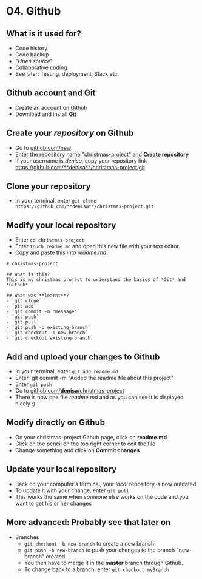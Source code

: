 # 04. Github

## What is it used for?
- Code history
- Code backup
- "*Open source*"
- Collaborative coding
- See later: Testing, deployment, Slack etc.

## Github account and Git
- Create an account on [Github](github.com/join)
- Download and install [**Git**](git-scm.com/downloads)

## Create your *repository* on Github
- Go to [github.com/new](github.com/new)
- Enter the repository name "christmas-project" and **Create repository**
- If your username is *denisa*, copy your repository link https://github.com/**denisa**/christmas-project.git

## **Clone** your repository
- In your terminal, enter `git clone https://github.com/**denisa**/christmas-project.git`

## Modify your **local** repository
- Enter `cd christmas-project`
- Enter `touch readme.md` and open this new file with your text editor.
- Copy and paste this into *readme.md*:
```
# christmas-project

## What is this?
This is my christmas project to understand the basics of *Git* and *Github*

## What was **learnt**?
- `git clone`
- `git add`
- `git commit -m "message"`
- `git push`
- `git pull`
- `git push -b existing-branch`
- `git checkout -b new-branch`
- `git checkout existing-branch`
```

## Add and upload your changes to Github
- In your terminal, enter `git add readme.md`
- Enter `git commit -m "Added the readme file about this project"
- Enter `git push`
- Go to [github.com/**denisa**/christmas-project](github.com/**denisa**/christmas-project)
- There is now one file *readme.md* and as you can see it is displayed nicely :)

## Modify directly on Github
- On your christmas-project Github page, click on **readme.md**
- Click on the pencil on the top right corner to edit the file
- Change something and click on **Commit changes**

## Update your local repository
- Back on your computer's terminal, your *local* repository is now outdated
- To update it with your change, enter `git pull`
- This works the same when someone else works on the code and you want to get his or her changes

## More advanced: Probably see that later on
- Branches
  - `git checkout -b new-branch` to create a new branch`
  - `git push -b new-branch` to push your changes to the branch "new-branch" created
  - You then have to merge it in the **master** branch through Github.
  - To change back to a branch, enter `git checkout myBranch`